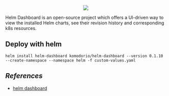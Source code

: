 <div align="center">
<img src="https://github.com/komodorio/helm-dashboard/raw/main/pkg/dashboard/static/logo-header.svg#gh-light-mode-only">
</div>

Helm Dashboard is an open-source project which offers a UI-driven way to view the installed Helm charts, see their revision history and corresponding k8s resources.

## Deploy with helm


```
helm install helm-dashboard komodorio/helm-dashboard --version 0.1.10 --create-namespace --namespace helm -f custom-values.yaml
```

## _References_

* [helm dashboard](https://github.com/komodorio/helm-charts/tree/master/charts/helm-dashboard)